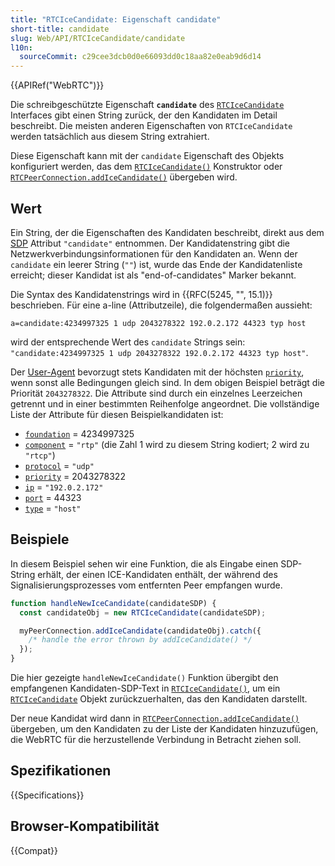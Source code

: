 ```yaml
---
title: "RTCIceCandidate: Eigenschaft candidate"
short-title: candidate
slug: Web/API/RTCIceCandidate/candidate
l10n:
  sourceCommit: c29cee3dcb0d0e66093dd0c18aa82e0eab9d6d14
---
```


{{APIRef("WebRTC")}}

Die schreibgeschützte Eigenschaft **`candidate`** des [`RTCIceCandidate`](/de/docs/Web/API/RTCIceCandidate) Interfaces gibt einen String zurück, der den Kandidaten im Detail beschreibt. Die meisten anderen Eigenschaften von `RTCIceCandidate` werden tatsächlich aus diesem String extrahiert.

Diese Eigenschaft kann mit der `candidate` Eigenschaft des Objekts konfiguriert werden, das dem [`RTCIceCandidate()`](/de/docs/Web/API/RTCIceCandidate/RTCIceCandidate) Konstruktor oder [`RTCPeerConnection.addIceCandidate()`](/de/docs/Web/API/RTCPeerConnection/addIceCandidate) übergeben wird.

## Wert

Ein String, der die Eigenschaften des Kandidaten beschreibt, direkt aus dem [SDP](/de/docs/Glossary/SDP) Attribut `"candidate"` entnommen. Der Kandidatenstring gibt die Netzwerkverbindungsinformationen für den Kandidaten an. Wenn der `candidate` ein leerer String (`""`) ist, wurde das Ende der Kandidatenliste erreicht; dieser Kandidat ist als "end-of-candidates" Marker bekannt.

Die Syntax des Kandidatenstrings wird in {{RFC(5245, "", 15.1)}} beschrieben. Für eine a-line (Attributzeile), die folgendermaßen aussieht:

```plain
a=candidate:4234997325 1 udp 2043278322 192.0.2.172 44323 typ host
```

wird der entsprechende Wert des `candidate` Strings sein: `"candidate:4234997325 1 udp 2043278322 192.0.2.172 44323 typ host"`.

Der [User-Agent](/de/docs/Glossary/user_agent) bevorzugt stets Kandidaten mit der höchsten
[`priority`](/de/docs/Web/API/RTCIceCandidate/priority), wenn sonst alle Bedingungen gleich sind. In dem
obigen Beispiel beträgt die Priorität `2043278322`. Die Attribute sind durch ein einzelnes Leerzeichen getrennt und in einer bestimmten Reihenfolge angeordnet. Die vollständige Liste der
Attribute für diesen Beispielkandidaten ist:

- [`foundation`](/de/docs/Web/API/RTCIceCandidate/foundation) = 4234997325
- [`component`](/de/docs/Web/API/RTCIceCandidate/component) = `"rtp"` (die Zahl 1 wird zu diesem String kodiert; 2 wird zu `"rtcp"`)
- [`protocol`](/de/docs/Web/API/RTCIceCandidate/protocol) = `"udp"`
- [`priority`](/de/docs/Web/API/RTCIceCandidate/priority) = 2043278322
- [`ip`](/de/docs/Web/API/RTCIceCandidate/address) = `"192.0.2.172"`
- [`port`](/de/docs/Web/API/RTCIceCandidate/port) = 44323
- [`type`](/de/docs/Web/API/RTCIceCandidate/type) = `"host"`

## Beispiele

In diesem Beispiel sehen wir eine Funktion, die als Eingabe einen SDP-String erhält, der einen
ICE-Kandidaten enthält, der während des Signalisierungsprozesses vom entfernten Peer empfangen wurde.

```js
function handleNewIceCandidate(candidateSDP) {
  const candidateObj = new RTCIceCandidate(candidateSDP);

  myPeerConnection.addIceCandidate(candidateObj).catch({
    /* handle the error thrown by addIceCandidate() */
  });
}
```

Die hier gezeigte `handleNewIceCandidate()` Funktion übergibt den empfangenen
Kandidaten-SDP-Text in [`RTCIceCandidate()`](/de/docs/Web/API/RTCIceCandidate/RTCIceCandidate), um ein [`RTCIceCandidate`](/de/docs/Web/API/RTCIceCandidate) Objekt zurückzuerhalten, das den Kandidaten darstellt.

Der neue Kandidat wird dann in [`RTCPeerConnection.addIceCandidate()`](/de/docs/Web/API/RTCPeerConnection/addIceCandidate) übergeben, um den Kandidaten zu der Liste der
Kandidaten hinzuzufügen, die WebRTC für die herzustellende Verbindung in Betracht ziehen soll.

## Spezifikationen

{{Specifications}}

## Browser-Kompatibilität

{{Compat}}
